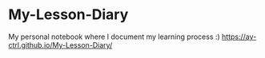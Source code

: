 # My-Lesson-Diary
My personal notebook where I document my learning process :)
https://ay-ctrl.github.io/My-Lesson-Diary/

